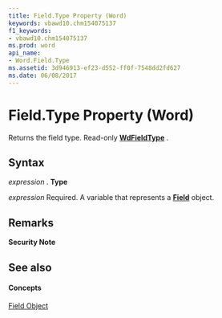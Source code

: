 ```yaml
---
title: Field.Type Property (Word)
keywords: vbawd10.chm154075137
f1_keywords:
- vbawd10.chm154075137
ms.prod: word
api_name:
- Word.Field.Type
ms.assetid: 3d946913-ef23-d552-ff0f-7548dd2fd627
ms.date: 06/08/2017
---
```



# Field.Type Property (Word)

Returns the field type. Read-only **[WdFieldType](wdfieldtype-enumeration-word.md)** .


## Syntax

 _expression_ . **Type**

 _expression_ Required. A variable that represents a **[Field](field-object-word.md)** object.


## Remarks


 **Security Note**  




## See also


#### Concepts


[Field Object](field-object-word.md)


